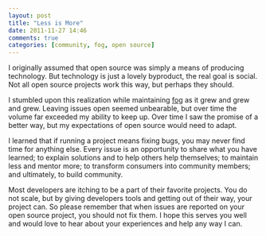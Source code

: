 ```yaml
---
layout: post
title: "Less is More"
date: 2011-11-27 14:46
comments: true
categories: [community, fog, open source]
---
```


I originally assumed that open source was simply a means of producing technology.
But technology is just a lovely byproduct, the real goal is social.
Not all open source projects work this way, but perhaps they should.

I stumbled upon this realization while maintaining [fog](http://fog.io) as it grew and grew and grew.
Leaving issues open seemed unbearable, but over time the volume far exceeded my ability to keep up.
Over time I saw the promise of a better way, but my expectations of open source would need to adapt.

I learned that if running a project means fixing bugs, you may never find time for anything else.
Every issue is an opportunity to share what you have learned;
to explain solutions and to help others help themselves;
to maintain less and mentor more;
to transform consumers into community members;
and ultimately, to build community.

Most developers are itching to be a part of their favorite projects.
You do not scale, but by giving developers tools and getting out of their way, your project can.
So please remember that when issues are reported on your open source project, you should not fix them.
I hope this serves you well and would love to hear about your experiences and help any way I can.
